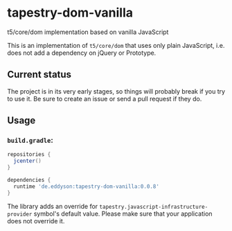 # tapestry-dom-vanilla
t5/core/dom implementation based on vanilla JavaScript

This is an implementation of `t5/core/dom` that uses only plain JavaScript, i.e. does not add a dependency on jQuery or Prototype.

## Current status
The project is in its very early stages, so things will probably break if you try to use it. Be sure to create an issue or send a pull request if they do.

## Usage

### `build.gradle`:
```groovy
repositories {
  jcenter()
}

dependencies {
  runtime 'de.eddyson:tapestry-dom-vanilla:0.0.8'
}

```
The library adds an override for `tapestry.javascript-infrastructure-provider` symbol's default value. Please make sure that your application does not override it.
